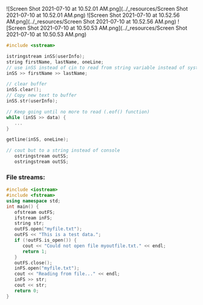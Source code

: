 ![Screen Shot 2021-07-10 at 10.52.01 AM.png](../_resources/Screen Shot 2021-07-10 at 10.52.01 AM.png)
![Screen Shot 2021-07-10 at 10.52.56 AM.png](../_resources/Screen Shot 2021-07-10 at 10.52.56 AM.png)
![Screen Shot 2021-07-10 at 10.50.53 AM.png](../_resources/Screen Shot 2021-07-10 at 10.50.53 AM.png)

```c++
#include <sstream>

istringstream inSS(userInfo);  
string firstName, lastName, oneLine;
// use inSS instead of cin to read from string variable instead of system input
inSS >> firstName >> lastName;

// clear buffer
inSS.clear();
// Copy new text to buffer
inSS.str(userInfo);

// Keep going until no more to read (.eof() function)
while (inSS >> data) {
   ...
}

getline(inSS, oneLine);

// cout but to a string instead of console
   ostringstream outSS;
   ostringstream outSS;
```

### File streams:
```c++
#include <iostream>
#include <fstream>
using namespace std;
int main() {
   ofstream outFS; 
   ifstream inFS; 
   string str;
   outFS.open("myfile.txt");
   outFS << "This is a test data.";
   if (!outFS.is_open()) {
      cout << "Could not open file myoutfile.txt." << endl;
      return 1;
   }
   outFS.close();
   inFS.open("myfile.txt");
   cout << "Reading from file..." << endl;
   inFS >> str;
   cout << str;
   return 0;
}
```